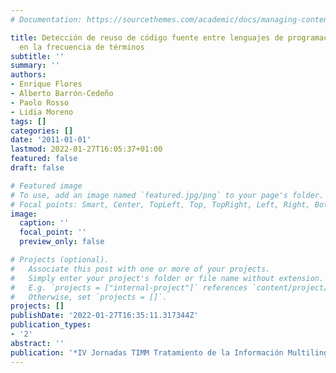 ```yaml
---
# Documentation: https://sourcethemes.com/academic/docs/managing-content/

title: Detección de reuso de código fuente entre lenguajes de programación con base
  en la frecuencia de términos
subtitle: ''
summary: ''
authors:
- Enrique Flores
- Alberto Barrón-Cedeño
- Paolo Rosso
- Lidia Moreno
tags: []
categories: []
date: '2011-01-01'
lastmod: 2022-01-27T16:05:37+01:00
featured: false
draft: false

# Featured image
# To use, add an image named `featured.jpg/png` to your page's folder.
# Focal points: Smart, Center, TopLeft, Top, TopRight, Left, Right, BottomLeft, Bottom, BottomRight.
image:
  caption: ''
  focal_point: ''
  preview_only: false

# Projects (optional).
#   Associate this post with one or more of your projects.
#   Simply enter your project's folder or file name without extension.
#   E.g. `projects = ["internal-project"]` references `content/project/deep-learning/index.md`.
#   Otherwise, set `projects = []`.
projects: []
publishDate: '2022-01-27T16:35:11.317344Z'
publication_types:
- '2'
abstract: ''
publication: '*IV Jornadas TIMM Tratamiento de la Información Multilingüe y Multimodal*'
---
```

